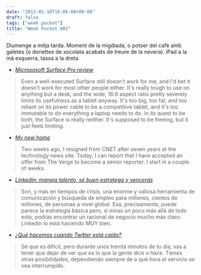 ```yaml
---
date: "2013-02-10T16:06:00+00:00"
draft: false
tags: ["week pocket"]
title: "Week Pocket 002"
---
```

Diumenge a mitja tarda. Moment de la migdiada, o potser del cafè amb galetes (o donettes de xocolata acabats de treure de la nevera). iPad a la mà esquerra, tassa a la dreta. 

-   *[Micrososoft Surface Pro review](http://www.theverge.com/2013/2/5/3955130/microsoft-surface-pro-review)*

 > Even a well-executed Surface still doesn't work for me, and I'd bet it doesn't work for most other people either. It's really tough to use on anything but a desk, and the wide, 16:9 aspect ratio pretty severely limits its usefulness as a tablet anyway. It's too big, too fat, and too reliant on its power cable to be a competitive tablet, and it's too immutable to do everything a laptop needs to do. In its quest to be both, the Surface is really neither. It's supposed to be freeing, but it just feels limiting.

-   *[My new home](http://chatsjournalist101.wordpress.com/2013/02/03/my-new-home/)*

 > Two weeks ago, I resigned from CNET after seven years at the technology news site. Today, I can report that I have accepted an offer from The Verge to become a senior reporter. I start in a couple of weeks. 

-   *[Linkedin: maneja talento, sé buen estratega y vencerás](http://nosolohype.com/linkedin-talento-estrategia/)*

 > Son, y más en tiempos de crisis, una enorme y valiosa herramienta de comunicación y búsqueda de empleo para millones, cientos de millones, de personas a nivel global. Esa, precisamente, puede parece la estrategia básica pero, si miras un poco más allá de todo esto, podrás encontrar un racional de negocio mucho más claro: Linkedin lo está haciendo MUY bien.

-  *[¿Qué hacemos cuando Twitter está caído?](http://www.trenditup.com/trenditup/ocio/que-hacer-cuando-twitter-esta-caido/)*

 > Sé que es difícil, pero durante unos treinta minutos de tu día, vas a tener que dejar de ver que es lo que la gente dice o hace. Tienes otras posibilidades, dependiendo siempre de a qué hora el servicio se vea interrumpido.
